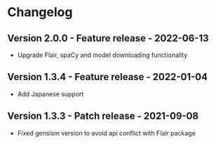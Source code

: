 # Changelog

## Version 2.0.0 - Feature release - 2022-06-13
- Upgrade Flair, spaCy and model downloading functionality

## Version 1.3.4 - Feature release - 2022-01-04
- Add Japanese support

## Version 1.3.3 - Patch release - 2021-09-08
- Fixed gensism version to avoid api conflict with Flair package
